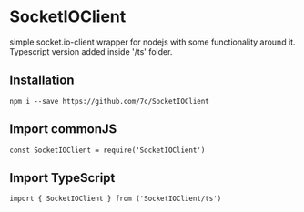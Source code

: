 # SocketIOClient
simple socket.io-client wrapper for nodejs with some functionality around it. Typescript version added inside '/ts' folder.

## Installation
`npm i --save https://github.com/7c/SocketIOClient`

## Import commonJS
`const SocketIOClient = require('SocketIOClient')`

## Import TypeScript
`import { SocketIOClient } from ('SocketIOClient/ts')`
